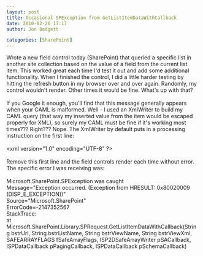 ```yaml
---
layout: post
title: Occasional SPException from GetListItemDataWithCallback
date: 2010-02-26 17:17
author: Jon Badgett

categories: [SharePoint]
---
```

Wrote a new field control today (SharePoint) that queried a specific list in another site collection based on the value of a field from the current list item. This worked great each time I'd test it out and add some additional functionality. When I finished the control, I did a little harder testing by hitting the refresh button in my browser over and over again. Randomly, my control wouldn't render. Other times it would be fine. What's up with that?<br /><br />If you Google it enough, you'll find that this message generally appears when your CAML is malformed. Well - I used an XmlWriter to build my CAML query (that way my inserted value from the item would be escaped properly for XML), so surely my CAML must be fine if it's working most times??? Right??? Nope. The XmlWriter by default puts in a processing instruction on the first line:<br /><br />&lt;xml version="1.0" encoding="UTF-8" ?&gt;<br /><br />Remove this first line and the field controls render each time without error. The specific error I was receiving was:<br /><br />Microsoft.SharePoint.SPException was caught<br />Message="Exception occurred. (Exception from HRESULT: 0x80020009 (DISP_E_EXCEPTION))"<br />Source="Microsoft.SharePoint"<br />ErrorCode=-2147352567<br />StackTrace:<br />at Microsoft.SharePoint.Library.SPRequest.GetListItemDataWithCallback(String bstrUrl, String bstrListName, String bstrViewName, String bstrViewXml, SAFEARRAYFLAGS fSafeArrayFlags, ISP2DSafeArrayWriter pSACallback, ISPDataCallback pPagingCallback, ISPDataCallback pSchemaCallback)
